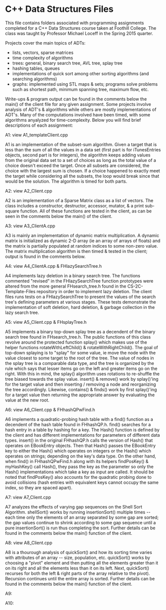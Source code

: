 # C++ Data Structures Files

This file contains folders associated with programming assignments completed for a C++ Data Structures course taken at Foothill College.  The class was taught by Professor Michael Loceff in the Spring 2015 quarter.

Projects cover the main topics  of ADTs:
  - lists, vectors, sparse matrices
  - time complexity of algorithms
  - trees: general, binary search tree, AVL tree, splay tree
  - hashing tables, queues
  - implementations of quick sort among other sorting algorithms (and searching algorithms)
  - graphs: implemented using STL maps & sets; programs solve problems such as shortest path, minimum spanning tree, maximum flow, etc.

Write-ups & program output can be found in the comments below the main() of the client file for any given assignment.  Some projects involve analysis of ADT's & algorithms while others are mostly implementations of ADT's.  Many of the computations involved have been timed, with some algorithms anyalyzed for time-complexity.  Below you will find brief descriptions of each assignment:


A1: view A1_templateClient.cpp

A1 is an implementation of the subset-sum algorithm.  Given a target that is less than the sum of all the values in a data set (first part is for iTunesEntries objects, second part is for integers), the algorithm keeps adding values from the original data set to a set of choices as long as the total value of a choice doesn't exceed the target.  Once all subsets are considered, the choice with the largest sum is chosen.  If a choice happened to exactly meet the target while considering all the subsets, the loop would break since that would be the solution.  The algorithm is timed for both parts.


A2: view A2_Client.cpp

A2 is an implementation of a Sparse Matrix class as a list of vectors.  The class includes a constructor, destructor, accessor, mutator, & a print sub-square function.  All of these functions are tested in the client, as can be seen in the comments below the main() of the client.


A3: view A3_ClientA.cpp

A3 is mainly an implementation of dynamic matrix multiplication.  A dynamic matrix is initialized as dynamic 2-D array (ie an array of arrays of floats) and the matrix is partially populated at random indices to some non-zero value.  The matrix multiplication algorithm is then timed & tested in the client; output is found in the comments below.

A4: view A4_ClientA.cpp & FHlazySearchTree.h

A4 implements lazy deletion in a binary search tree.  The functions commented "revised" in the FHlazySearchTree function prototypes were altered from the more general FHsearch_tree.h found in the CS-2C-Template-Files repository in order to implement lazy deletion.  The client files runs tests on a FHlazySearchTree to present the values of the search tree's defining parameters at various stages.  These tests demonstrate the implementation of soft deletion, hard deletion, & garbage collection in the lazy search tree.


A5: view A5_Client.cpp & FHsplayTree.h

A5 implements a binary top-down splay tree as a decendent of the binary search tree found in FHsearch_tree.h.  The public functions of this class revolve around the protected function splay() which makes use of the helper functions rotateWithLeftChild() & rotateWithRightChild().  The goal of top-down splaying is to "splay" for some value, ie move the node with the value closest to some target to the root of the tree.  The value of nodes in the splay tree is a comparable data type, and the tree is organized by the rule which says that lesser items go on the left and greater items go on the right.  With this in mind, the splay() algorithm uses rotations to re-shuffle the tree biased towards the splay value.  insert() & remove() work by splay()'ing for the target value and then inserting / removing a node and reorganizing the tree accordingly.  Likewise, contains() & finds() work by first splay()'ing for a target value then returning the appropriate answer by evaluating the value at the new root.


A6: view A6_Client.cpp & FHhashQPwFind.h

A6 implements a quadratic-probing hash table with a find() function as a decendent of the hash table found in FHhashQP.h.  find() searches for a hash entry in a table by hashing for a key.  The Hash() function is defined by the client and has different implementations for parameters of different data types.  insert() in the original FHhashQP.h calls the version of Hash() that operates on EBookEntry objects.  Then that Hash() passes the EBookEntry key to either the Hash() which operates on integers or the Hash() which operates on strings; depending on the key's data type.  On the other hand, when find() in FHhashQPwFind.h along with its helpers findPosKey() & myHashKey() call Hash(), they pass the key as the parameter so only the Hash() implementations which take a key as input are called.  It should be noted that findPosKey() also accounts for the quadratic probing done to avoid collisions (hash entries with equivalent keys cannot occupy the same index, so they are spaced apart).


A7: view A7_Client.cpp

A7 analyzes the effects of varying gap sequences on the Shell Sort Algorithm.  shellSort() works by running insertionSort() multiple times -- each time only the elements of an array separated by some gap are sorted; the gap values continue to shrink according to some gap sequence until a pure insertionSort() is run thus completing the sort.  Further details can be found in the comments below the main() function of the client.


A8: view A8_Client.cpp

A8 is a thourough analysis of quickSort() and how its sorting time varies with attributes of an array -- size, population, etc.  quickSort() works by choosing a "pivot" element and then putting all the elements greater than it on its right and all the elements less than it on its left.  Next, quickSort() recurses for both the left & right parts of the array relative to the pivot).  Recursion continues until the entire array is sorted.  Further details can be found in the comments below the main() function of the client.


A9:


A10:


